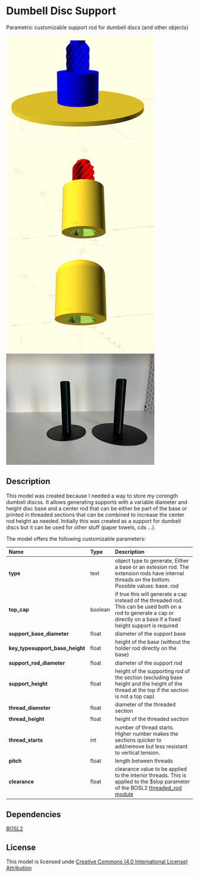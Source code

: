 # Dumbell Disc Support

Parametric customizable support rod for dumbell discs (and other objects)

![Base](images/base.png)
![Rod](images/rod.png)
![Cap](images/cap.png)
![Supports](images/support.jpeg)

## Description

This model was created because I needed a way to store my corength dumbell discss. It allows generating supports with a variable diameter and height disc base and a center rod that can be either be part of the base or printed in threaded sections that can be combined to increase the center rod height as needed. Initially this was created as a support for dumbell discs but it can be used for other stuff (paper towels, cds ...).

The model offers the following customizable parameters:

| Name | Type | Description |
| :--- | :--- | :---------  |
| **type** | text | object type to generate, Either a base or an extesion rod. The extension rods have internal threads on the bottom. Possible values: base. rod |
| **top_cap** | boolean | if true this will generate a cap instead of the threaded rod. This can be used both on a rod to generate a cap or directly on a base if a fixed height support is required |
| **support_base_diameter** | float | diameter of the support base |
| **key_typesupport_base_height** | float | height of the base (without the holder rod directly on the base) |
| **support_rod_diameter** | float | diameter of the support rod |
| **support_height** | float | height of the supporting rod of the section (excluding base height and the height of the thread at the top if the section is not a top cap) |
| **thread_diameter** | float | diameter of the threaded section |
| **thread_height** | float | height of the threaded section |
| **thread_starts** | int | number of thread starts. Higher number makes the sections quicker to add/remove but less resistant to vertical tension. |
| **pitch** | float | length between threads |
| **clearance** | float | clearance value to be applied to the interior threads. This is applied to the $slop parameter of the BOSL2 [threaded_rod module](https://github.com/BelfrySCAD/BOSL2/wiki/threading.scad#module-threaded_rod)  |

## Dependencies

[BOSL2](https://github.com/BelfrySCAD/BOSL2)

## License

This model is licensed unde [Creative Commons (4.0 International License) Attribution](http://creativecommons.org/licenses/by/4.0/)
